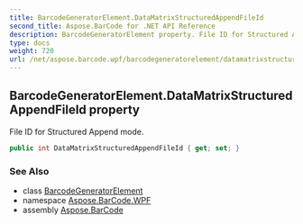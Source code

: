 ```yaml
---
title: BarcodeGeneratorElement.DataMatrixStructuredAppendFileId
second_title: Aspose.BarCode for .NET API Reference
description: BarcodeGeneratorElement property. File ID for Structured Append mode
type: docs
weight: 720
url: /net/aspose.barcode.wpf/barcodegeneratorelement/datamatrixstructuredappendfileid/
---
```

## BarcodeGeneratorElement.DataMatrixStructuredAppendFileId property

File ID for Structured Append mode.

```csharp
public int DataMatrixStructuredAppendFileId { get; set; }
```

### See Also

* class [BarcodeGeneratorElement](../)
* namespace [Aspose.BarCode.WPF](../../barcodegeneratorelement/)
* assembly [Aspose.BarCode](../../../)


